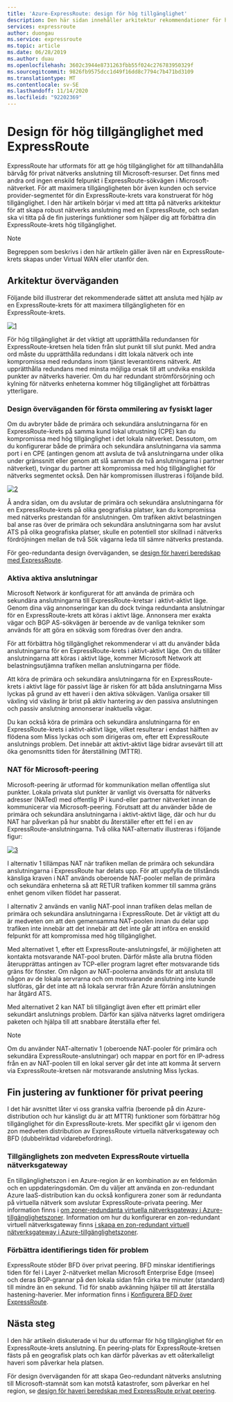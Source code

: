 ```yaml
---
title: 'Azure-ExpressRoute: design för hög tillgänglighet'
description: Den här sidan innehåller arkitektur rekommendationer för hög tillgänglighet när du använder Azure-ExpressRoute.
services: expressroute
author: duongau
ms.service: expressroute
ms.topic: article
ms.date: 06/28/2019
ms.author: duau
ms.openlocfilehash: 3602c3944e8731263fbb55f024c276783950329f
ms.sourcegitcommit: 9826fb9575dcc1d49f16dd8c7794c7b471bd3109
ms.translationtype: MT
ms.contentlocale: sv-SE
ms.lasthandoff: 11/14/2020
ms.locfileid: "92202369"
---
```

# <a name="designing-for-high-availability-with-expressroute"></a>Design för hög tillgänglighet med ExpressRoute

ExpressRoute har utformats för att ge hög tillgänglighet för att tillhandahålla bärvåg för privat nätverks anslutning till Microsoft-resurser. Det finns med andra ord ingen enskild felpunkt i ExpressRoute-sökvägen i Microsoft-nätverket. För att maximera tillgängligheten bör även kunden och service provider-segmentet för din ExpressRoute-krets vara konstruerat för hög tillgänglighet. I den här artikeln börjar vi med att titta på nätverks arkitektur för att skapa robust nätverks anslutning med en ExpressRoute, och sedan ska vi titta på de fin justerings funktioner som hjälper dig att förbättra din ExpressRoute-krets hög tillgänglighet.

>[!NOTE]
>Begreppen som beskrivs i den här artikeln gäller även när en ExpressRoute-krets skapas under Virtual WAN eller utanför den.
>

## <a name="architecture-considerations"></a>Arkitektur överväganden

Följande bild illustrerar det rekommenderade sättet att ansluta med hjälp av en ExpressRoute-krets för att maximera tillgängligheten för en ExpressRoute-krets.

 [![1]][1]

För hög tillgänglighet är det viktigt att upprätthålla redundansen för ExpressRoute-kretsen hela tiden från slut punkt till slut punkt. Med andra ord måste du upprätthålla redundans i ditt lokala nätverk och inte kompromissa med redundans inom tjänst leverantörens nätverk. Att upprätthålla redundans med minsta möjliga orsak till att undvika enskilda punkter av nätverks haverier. Om du har redundant strömförsörjning och kylning för nätverks enheterna kommer hög tillgänglighet att förbättras ytterligare.

### <a name="first-mile-physical-layer-design-considerations"></a>Design överväganden för första ommilering av fysiskt lager

 Om du avbryter både de primära och sekundära anslutningarna för en ExpressRoute-krets på samma kund lokal utrustning (CPE) kan du kompromissa med hög tillgänglighet i det lokala nätverket. Dessutom, om du konfigurerar både de primära och sekundära anslutningarna via samma port i en CPE (antingen genom att avsluta de två anslutningarna under olika under gränssnitt eller genom att slå samman de två anslutningarna i partner nätverket), tvingar du partner att kompromissa med hög tillgänglighet för nätverks segmentet också. Den här kompromissen illustreras i följande bild.

[![2]][2]

Å andra sidan, om du avslutar de primära och sekundära anslutningarna för en ExpressRoute-krets på olika geografiska platser, kan du kompromissa med nätverks prestandan för anslutningen. Om trafiken aktivt belastningen bal anse ras över de primära och sekundära anslutningarna som har avslut ATS på olika geografiska platser, skulle en potentiell stor skillnad i nätverks fördröjningen mellan de två Sök vägarna leda till sämre nätverks prestanda. 

För geo-redundanta design överväganden, se [design för haveri beredskap med ExpressRoute][DR].

### <a name="active-active-connections"></a>Aktiva aktiva anslutningar

Microsoft Network är konfigurerat för att använda de primära och sekundära anslutningarna till ExpressRoute-kretsar i aktivt-aktivt läge. Genom dina väg annonseringar kan du dock tvinga redundanta anslutningar för en ExpressRoute-krets att köras i aktivt läge. Annonsera mer exakta vägar och BGP AS-sökvägen är beroende av de vanliga tekniker som används för att göra en sökväg som föredras över den andra.

För att förbättra hög tillgänglighet rekommenderar vi att du använder båda anslutningarna för en ExpressRoute-krets i aktivt-aktivt läge. Om du tillåter anslutningarna att köras i aktivt läge, kommer Microsoft Network att belastningsutjämna trafiken mellan anslutningarna per flöde.

Att köra de primära och sekundära anslutningarna för en ExpressRoute-krets i aktivt läge för passivt läge är risken för att båda anslutningarna Miss lyckas på grund av ett haveri i den aktiva sökvägen. Vanliga orsaker till växling vid växling är brist på aktiv hantering av den passiva anslutningen och passiv anslutning annonserar inaktuella vägar.

Du kan också köra de primära och sekundära anslutningarna för en ExpressRoute-krets i aktivt-aktivt läge, vilket resulterar i endast hälften av flödena som Miss lyckas och som dirigeras om, efter ett ExpressRoute anslutnings problem. Det innebär att aktivt-aktivt läge bidrar avsevärt till att öka genomsnitts tiden för återställning (MTTR).

### <a name="nat-for-microsoft-peering"></a>NAT för Microsoft-peering 

Microsoft-peering är utformad för kommunikation mellan offentliga slut punkter. Lokala privata slut punkter är vanligt vis översatta för nätverks adresser (NATed) med offentlig IP i kund-eller partner nätverket innan de kommunicerar via Microsoft-peering. Förutsatt att du använder både de primära och sekundära anslutningarna i aktivt-aktivt läge, där och hur du NAT har påverkan på hur snabbt du återställer efter ett fel i en av ExpressRoute-anslutningarna. Två olika NAT-alternativ illustreras i följande figur:

[![3]][3]

I alternativ 1 tillämpas NAT när trafiken mellan de primära och sekundära anslutningarna i ExpressRoute har delats upp. För att uppfylla de tillstånds känsliga kraven i NAT används oberoende NAT-pooler mellan de primära och sekundära enheterna så att RETUR trafiken kommer till samma gräns enhet genom vilken flödet har passerat.

I alternativ 2 används en vanlig NAT-pool innan trafiken delas mellan de primära och sekundära anslutningarna i ExpressRoute. Det är viktigt att du är medveten om att den gemensamma NAT-poolen innan du delar upp trafiken inte innebär att det innebär att det inte går att införa en enskild felpunkt för att kompromissa med hög tillgänglighet.

Med alternativet 1, efter ett ExpressRoute-anslutningsfel, är möjligheten att kontakta motsvarande NAT-pool bruten. Därför måste alla brutna flöden återupprättas antingen av TCP-eller program lagret efter motsvarande tids gräns för fönster. Om någon av NAT-poolerna används för att ansluta till någon av de lokala servrarna och om motsvarande anslutning inte kunde slutföras, går det inte att nå lokala servrar från Azure förrän anslutningen har åtgärd ATS.

Med alternativet 2 kan NAT bli tillgängligt även efter ett primärt eller sekundärt anslutnings problem. Därför kan själva nätverks lagret omdirigera paketen och hjälpa till att snabbare återställa efter fel. 

> [!NOTE]
> Om du använder NAT-alternativ 1 (oberoende NAT-pooler för primära och sekundära ExpressRoute-anslutningar) och mappar en port för en IP-adress från en av NAT-poolen till en lokal server går det inte att komma åt servern via ExpressRoute-kretsen när motsvarande anslutning Miss lyckas.
> 

## <a name="fine-tuning-features-for-private-peering"></a>Fin justering av funktioner för privat peering

I det här avsnittet låter vi oss granska valfria (beroende på din Azure-distribution och hur känsligt du är att MTTR) funktioner som förbättrar hög tillgänglighet för din ExpressRoute-krets. Mer specifikt går vi igenom den zon medveten distribution av ExpressRoute virtuella nätverksgateway och BFD (dubbelriktad vidarebefordring).

### <a name="availability-zone-aware-expressroute-virtual-network-gateways"></a>Tillgänglighets zon medveten ExpressRoute virtuella nätverksgateway

En tillgänglighetszon i en Azure-region är en kombination av en feldomän och en uppdateringsdomän. Om du väljer att använda en zon-redundant Azure IaaS-distribution kan du också konfigurera zoner som är redundanta på virtuella nätverk som avslutar ExpressRoute-privata peering. Mer information finns i [om zoner-redundanta virtuella nätverksgateway i Azure-tillgänglighetszoner][zone redundant vgw]. Information om hur du konfigurerar en zon-redundant virtuell nätverksgateway finns [i skapa en zon-redundant virtuell nätverksgateway i Azure-tillgänglighetszoner][conf zone redundant vgw].

### <a name="improving-failure-detection-time"></a>Förbättra identifierings tiden för problem

ExpressRoute stöder BFD över privat peering. BFD minskar identifierings tiden för fel i Layer 2-nätverket mellan Microsoft Enterprise Edge (msee) och deras BGP-grannar på den lokala sidan från cirka tre minuter (standard) till mindre än en sekund. Tid för snabb avkänning hjälper till att återställa hastening-haverier. Mer information finns i [Konfigurera BFD över ExpressRoute][BFD].

## <a name="next-steps"></a>Nästa steg

I den här artikeln diskuterade vi hur du utformar för hög tillgänglighet för en ExpressRoute-krets anslutning. En peering-plats för ExpressRoute-kretsen fästs på en geografisk plats och kan därför påverkas av ett oåterkalleligt haveri som påverkar hela platsen. 

För design överväganden för att skapa Geo-redundant nätverks anslutning till Microsoft-stamnät som kan motstå katastrofer, som påverkar en hel region, se [design för haveri beredskap med ExpressRoute privat peering][DR].

<!--Image References-->
[1]: ./media/designing-for-high-availability-with-expressroute/exr-reco.png "rekommenderat sätt att ansluta med ExpressRoute"
[2]: ./media/designing-for-high-availability-with-expressroute/suboptimal-lastmile-connectivity.png "bästa senaste mil anslutning"
[3]: ./media/designing-for-high-availability-with-expressroute/nat-options.png "NAT-alternativ"


<!--Link References-->
[zone redundant vgw]: ../vpn-gateway/about-zone-redundant-vnet-gateways.md
[conf zone redundant vgw]: ../vpn-gateway/create-zone-redundant-vnet-gateway.md
[Configure Global Reach]: ./expressroute-howto-set-global-reach.md
[BFD]: ./expressroute-bfd.md
[DR]: ./designing-for-disaster-recovery-with-expressroute-privatepeering.md